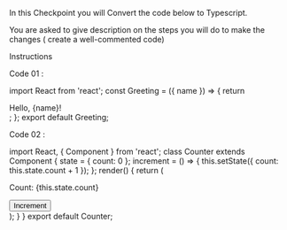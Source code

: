 In this Checkpoint you will Convert the code below to Typescript.

You are asked to give description on the steps you will do to make the changes ( create a well-commented code)


Instructions

Code 01 : 

import React from 'react'; 
const Greeting = ({ name }) => { 
return <div>Hello, {name}!</div>;
 };
 export default Greeting;

 
Code 02 :

import React, { Component } from 'react'; 
class Counter extends Component { 
state = {
 count: 0
 }; increment = () => {
 this.setState({ count: this.state.count + 1 }); 
}; 
render() { 
return 
( <div> 
<p>Count: {this.state.count}</p> 
<button onClick={this.increment}>Increment</button> 
</div> );
 }
 } 
export default Counter;

